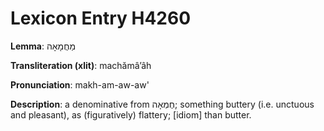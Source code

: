 # Lexicon Entry H4260

**Lemma**: מַחֲמָאָה

**Transliteration (xlit)**: machămâʼâh

**Pronunciation**: makh-am-aw-aw'

**Description**:
a denominative from חֶמְאָה; something buttery (i.e. unctuous and pleasant), as (figuratively) flattery; [idiom] than butter.
